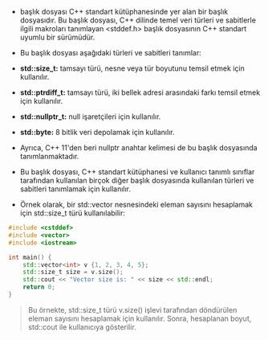 - <cstddef> başlık dosyası C++ standart kütüphanesinde yer alan bir başlık dosyasıdır. Bu başlık dosyası, C++ dilinde temel veri türleri ve sabitlerle ilgili makroları tanımlayan <stddef.h> başlık dosyasının C++ standart uyumlu bir sürümüdür.

- Bu başlık dosyası aşağıdaki türleri ve sabitleri tanımlar:

- **std::size_t:** tamsayı türü, nesne veya tür boyutunu temsil etmek için kullanılır.
- **std::ptrdiff_t:** tamsayı türü, iki bellek adresi arasındaki farkı temsil etmek için kullanılır.
- **std::nullptr_t:** null işaretçileri için kullanılır.
- **std::byte:** 8 bitlik veri depolamak için kullanılır.
- Ayrıca, C++ 11'den beri nullptr anahtar kelimesi de bu başlık dosyasında tanımlanmaktadır.

- Bu başlık dosyası, C++ standart kütüphanesi ve kullanıcı tanımlı sınıflar tarafından kullanılan birçok diğer başlık dosyasında kullanılan türleri ve sabitleri tanımlamak için kullanılır.

- Örnek olarak, bir std::vector nesnesindeki eleman sayısını hesaplamak için std::size_t türü kullanılabilir:

```CPP
#include <cstddef>
#include <vector>
#include <iostream>

int main() {
    std::vector<int> v {1, 2, 3, 4, 5};
    std::size_t size = v.size();
    std::cout << "Vector size is: " << size << std::endl;
    return 0;
}

```

> Bu örnekte, std::size_t türü v.size() işlevi tarafından döndürülen eleman sayısını hesaplamak için kullanılır. Sonra, hesaplanan boyut, std::cout ile kullanıcıya gösterilir.

